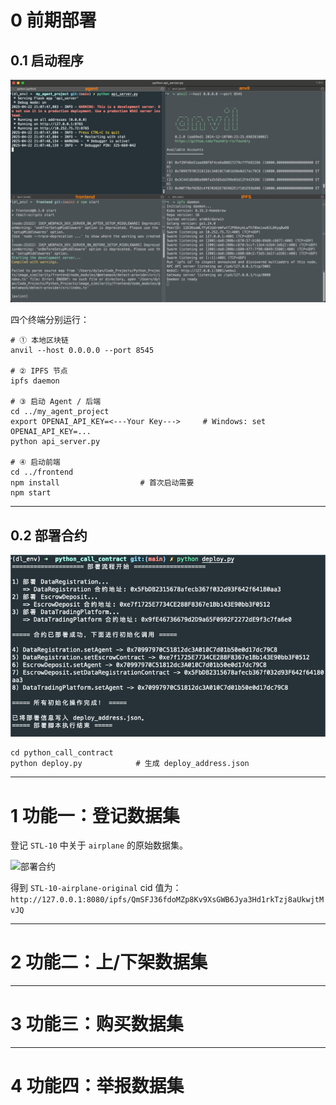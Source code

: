 # 0 前期部署

## 0.1 启动程序

![四个后台](imgs/0-start.bmp)

四个终端分别运行：

```
# ① 本地区块链
anvil --host 0.0.0.0 --port 8545

# ② IPFS 节点
ipfs daemon

# ③ 启动 Agent / 后端
cd ../my_agent_project
export OPENAI_API_KEY=<---Your Key--->     # Windows: set OPENAI_API_KEY=...
python api_server.py

# ④ 启动前端
cd ../frontend
npm install                  # 首次启动需要
npm start
```

---

## 0.2 部署合约

![部署合约](imgs/1-deploy_contract.bmp)

```
cd python_call_contract
python deploy.py            # 生成 deploy_address.json
```

---

# 1 功能一：登记数据集

登记 `STL-10` 中关于 `airplane` 的原始数据集。

![部署合约](imgs/2-function1-register-2.bmp)

得到 `STL-10-airplane-original` cid 值为：`http://127.0.0.1:8080/ipfs/QmSFJ36fdoMZp8Kv9XsGWB6Jya3Hd1rkTzj8aUkwjtMvJQ`

---

# 2 功能二：上/下架数据集

---

# 3 功能三：购买数据集

---

# 4 功能四：举报数据集
